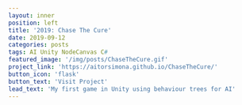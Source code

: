 ```yaml
---
layout: inner
position: left
title: '2019: Chase The Cure'
date: 2019-09-12
categories: posts
tags: AI Unity NodeCanvas C# 
featured_image: '/img/posts/ChaseTheCure.gif'
project_link: 'https://aitorsimona.github.io/ChaseTheCure/'
button_icon: 'flask'
button_text: 'Visit Project'
lead_text: 'My first game in Unity using behaviour trees for AI'
---
```

